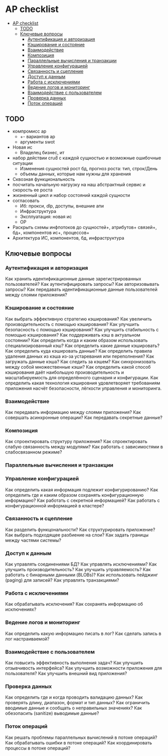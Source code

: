 # АР checklist

- [АР checklist](#ар-checklist)
	- [TODO](#todo)
	- [Ключевые вопросы](#ключевые-вопросы)
		- [Аутентификация и авторизация](#аутентификация-и-авторизация)
		- [Кэширование и состояние](#кэширование-и-состояние)
		- [Взаимодействие](#взаимодействие)
		- [Композиция](#композиция)
		- [Параллельные вычисления и транзакции](#параллельные-вычисления-и-транзакции)
		- [Управление конфигурацией](#управление-конфигурацией)
		- [Связанность и сцепление](#связанность-и-сцепление)
		- [Доступ к данным](#доступ-к-данным)
		- [Работа с исключениями](#работа-с-исключениями)
		- [Ведение логов и мониторинг](#ведение-логов-и-мониторинг)
		- [Взаимодействие с пользователем](#взаимодействие-с-пользователем)
		- [Проверка данных](#проверка-данных)
		- [Поток операций](#поток-операций)

## TODO

- компромисс ар
  - +- вариантов ар
  - аргументы swot
- Новая ис
	- Владелец бизнес, ит
- набор действии crud̆ с каждой сущностью и возможные ошибочные ситуации
	- Изменения сущностей рост бд, прогноз роста: тип, строк/День
	- объемы данных, которые нам нужны для хранения
- Сквозная функциональность
- посчитать начальную нагрузку на наш абстрактный сервис и скорость ее роста
- жизненный цикл и набор состояний каждой сущности
- согласовать
	- Иб: прокси, dlp, доступы, внешние апи
	- Инфраструктура
	- Эксплуатация: новая ис
	- ОР
- Раскрыть схемы инфпотоков до сущностей+, атрибутов+ связей+, бд+, компонентов ис+, процессов+
- Архитектура ИС, компонентов, бд, инфраструктура

## Ключевые вопросы

### Аутентификация и авторизация

Как хранить идентификационные данные зарегистрированных пользователей?
Как аутентифицировать запросы?
Как авторизовывать запросы?
Как передавать идентификационные данные пользователей между слоями приложения?

### Кэширование и состояние

Как выбрать эффективную стратегию кэширования?
Как увеличить производительность с помощью кэширования?
Как улучшить безопасность с помощью кэширования?
Как улучшить стабильность с помощью кэширования?
Как поддерживать кэш в актуальном состоянии?
Как определить когда и каким образом использовать специализированный кэш?
Как определить какие данные кэшировать?
Как определить куда кэшировать данные?
Как определить правила удаления данных из кэша из-за устаревания или переполнения?
Как загружать данные кэша?
Как следить за кэшем?
Как синхронизовать между собой множественные кэши?
Как определить какой способ кэширования даёт наибольшую производительность и масштабируемость для определённого сценария и конфигурации.
Как определить какая технология кэшировния удовлетворяет требованиям приложения насчёт безопасности, лёгкости управления и
мониторинга.

### Взаимодействие

Как передавать информацию между слоями приложения?
Как совершать асинхронные операции?
Как передавать секретные данные?

### Композиция

Как спроектировать структуру приложения?
Как спроектировать слабую связанность между модулями?
Как работать с зависимостями в слабосвязанном режиме?

### Параллельные вычисления и транзакции

### Управление конфигурацией

Как определить какая информация подлежит конфигурированию?
Как определить где и каким образом сохранять конфигурационную информацию?
Как работать с секретной информацией?
Как работать с конфигурационной информацией в кластере?

### Связанность и сцепление

Как разделить функцональности?
Как структурировать приложение?
Как выбрать подходящее разбиение на слои?
Как задать границы между частями системы?

### Доступ к данным

Как управлять соединениями БД?
Как управлять исключениями?
Как улучшить производительность?
Как улучшить управляемость?
Как работать с бинарными данными (BLOBs)?
Как использовать пейджинг (paging) для записей?
Как управлять транзакциями?

### Работа с исключениями

Как обрабатывать исключения?
Как сохранять информацию об исключениях?

### Ведение логов и мониторинг

Как определить какую информацию писать в лог?
Как сделать запись в лог настраиваемой?

### Взаимодействие с пользователем

Как повысить эффективность выполнения задач?
Как улучшить отзывчивость интерфейса?
Как улучшить возможности приложения для пользователя?
Как улучшить внешний вид приложения?

### Проверка данных

Как определить где и когда проводить валидацию данных?
Как проверять длину, диапазон, формат и тип данных?
Как ограничить вводимые данные и сообщать о неправильных значениях?
Как обезопасить (sanitize) выводимые данные?

### Поток операций

Как решать проблемы параллельных вычислений в потоке операций?
Как обрабатывать ошибки в потоке операций?
Как координировать процессы в потоке операций?
